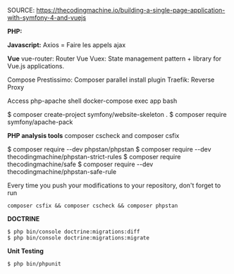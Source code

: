 SOURCE: https://thecodingmachine.io/building-a-single-page-application-with-symfony-4-and-vuejs

**PHP:**

**Javascript:**
Axios = Faire les appels ajax

**Vue**
vue-router: Router Vue
Vuex: State management pattern + library for Vue.js applications.

Compose Prestissimo: Composer parallel install plugin
Traefik: Reverse Proxy

Access php-apache shell
docker-compose exec app bash

$ composer create-project symfony/website-skeleton .
$ composer require symfony/apache-pack

**PHP analysis tools**
composer cscheck and composer csfix

$ composer require --dev phpstan/phpstan
$ composer require --dev thecodingmachine/phpstan-strict-rules
$ composer require thecodingmachine/safe
$ composer require --dev thecodingmachine/phpstan-safe-rule

Every time you push your modifications to your repository, don't forget to run 
````
composer csfix && composer cscheck && composer phpstan
````

**DOCTRINE**
````
$ php bin/console doctrine:migrations:diff
$ php bin/console doctrine:migrations:migrate
````

**Unit Testing**
````
$ php bin/phpunit
````

